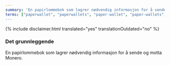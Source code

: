 ```yaml
---
summary: 'En papirlommebok som lagrer nødvendig informasjon for å sende og motta Monero'
terms: ["paperwallet", "paperwallets", "paper-wallet", "paper-wallets", "papirlommebok", "papirlommebøker", "papir-lommebok", papir-lommebøker"]
---
```


{% include disclaimer.html translated="yes" translationOutdated="no" %}

### Det grunnleggende

En papirlommebok som lagrer nødvendig informasjon for å sende og motta
Monero.
